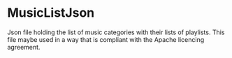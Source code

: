 # MusicListJson
Json file holding the list of music categories with their lists of playlists.
This file maybe used in a way that is compliant with the Apache licencing agreement.
